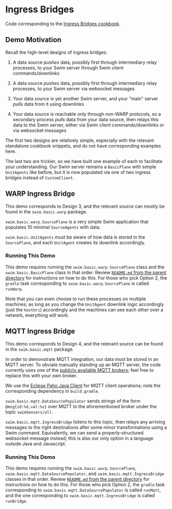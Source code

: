 # Ingress Bridges

Code corresponding to the [Ingress Bridges cookbook](https://swim.dev/tutorials/ingress-bridges/).

## Demo Motivation

Recall the high-level designs of ingress bridges:

1. A data source *pushes* data, possibly first through intermediary relay processes, to your Swim server through Swim client commands/downlinks

2. A data source *pushes* data, possibly first through intermediary relay processes, to your Swim server via websocket messages

3. Your data source is yet another Swim server, and your "main" server *pulls* data from it using downlinks

4. Your data source is reachable only through non-WARP protocols, so a secondary process *pulls* data from your data source, then relays this data to the Swim server, either via Swim client commands/downlinks or via websocket messages

The first two designs are relatively simple, especially with the relevant standalone cookbook snippets, and do not have corresponding examples here.

The last two are trickier, so we have built one example of each to facilitate your understanding. Our Swim server remains a `BasicPlane` with simple `UnitAgents` like before, but it is now populated via one of two ingress bridges instead of `CustomClient`.

## WARP Ingress Bridge

This demo corresponds to Design 3, and the relevant source can mostly be found in the `swim.basic.warp` package.

`swim.basic.warp.SourcePlane` is a very simple Swim application that populates 10 minimal `SourceAgents` with data.

`swim.basic.UnitAgents` must be aware of how data is stored in the `SourcePlane`, and each `UnitAgent` creates its downlink accordingly.

### Running This Demo

This demo requires running the `swim.basic.warp.SourcePlane` class and the `swim.basic.BasicPlane` class in that order. Review [`README.md` from the parent directory](../README.md) for instructions on how to do this. For those who pick Option 2, the `gradle` task corresponding to `swim.basic.warp.SourcePlane` is called `runWarp`.

Note that you can even choose to run these processes on multiple machines; as long as you change the `UnitAgent` downlink logic accordingly (just the `hostUri`) accordingly and the machines can see each other over a network, everything will work.

## MQTT Ingress Bridge

This demo corresponds to Design 4, and the relevant source can be found in the `swim.basic.mqtt` package.

In order to demonstrate MQTT integration, our data must be stored in an MQTT server. To obviate manually standing up an MQTT server, the code currently uses one of the [publicly available MQTT brokers](https://github.com/mqtt/mqtt.github.io/wiki/public_brokers); feel free to replace this with your own broker.

We use the [Eclipse Paho Java Client](https://github.com/eclipse/paho.mqtt.java) for MQTT client operations; note the corresponding dependency in `build.gradle`.

`swim.basic.mqtt.DataSourcePopulator` sends strings of the form `@msg{id:%d,val:%s}` over MQTT to the aforementioned broker under  the topic `swimSensors/all`.

`swim.basic.mqtt.IngressBridge` listens to this topic, then relays any arriving messages to the right destinations after some minor transformations using a Swim command. Equivalently, we can send a properly-structured websocket message instead; this is also our only option in a language outside Java and Javascript.

### Running This Demo

This demo requires running the `swim.basic.warp.SourcePlane`, `swim.basic.mqtt.DataSourcePopulator`, and `swim.basic.mqtt.IngressBridge` classes in that order. Review [`README.md` from the parent directory](../README.md) for instructions on how to do this. For those who pick Option 2, the `gradle` task corresponding to `swim.basic.mqtt.DataSourcePopulator` is called `runMqtt`, and the one corresponding to `swim.basic.mqtt.IngressBridge` is called `runBridge`.
